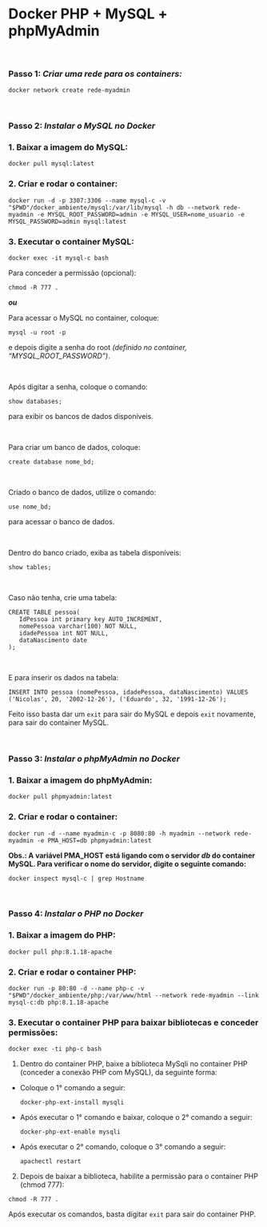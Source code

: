 # Docker PHP + MySQL + phpMyAdmin
&nbsp;
### Passo 1: *Criar uma rede para os containers:*
```
docker network create rede-myadmin
```
&nbsp;
### Passo 2: *Instalar o MySQL no Docker*  
### 1. Baixar a imagem do MySQL:
````
docker pull mysql:latest
````
### 2. Criar e rodar o container:
````
docker run -d -p 3307:3306 --name mysql-c -v "$PWD"/docker_ambiente/mysql:/var/lib/mysql -h db --network rede-myadmin -e MYSQL_ROOT_PASSWORD=admin -e MYSQL_USER=nome_usuario -e MYSQL_PASSWORD=admin mysql:latest
````
### 3. Executar o container MySQL:
````
docker exec -it mysql-c bash
````
Para conceder a permissão (opcional):
````
chmod -R 777 .
````
**_ou_**

Para acessar o MySQL no container, coloque:
````
mysql -u root -p
````
e depois digite a senha do root _(definido no container, “MYSQL_ROOT_PASSWORD”)_.

&nbsp;

Após digitar a senha, coloque o comando:
````
show databases;
````
para exibir os bancos de dados disponíveis. 

&nbsp;

Para criar um banco de dados, coloque:
````
create database nome_bd;
````

&nbsp;

Criado o banco de dados, utilize o comando:
````
use nome_bd;
````
para acessar o banco de dados.

&nbsp;

Dentro do banco criado, exiba as tabela disponíveis:
````
show tables;
````

&nbsp;

Caso não tenha, crie uma tabela:
````
CREATE TABLE pessoa(
   IdPessoa int primary key AUTO_INCREMENT,
   nomePessoa varchar(100) NOT NULL,
   idadePessoa int NOT NULL,
   dataNascimento date
);
````

&nbsp;

E para inserir os dados na tabela:
````
INSERT INTO pessoa (nomePessoa, idadePessoa, dataNascimento) VALUES ('Nicolas', 20, '2002-12-26'), ('Eduardo', 32, '1991-12-26');
````
Feito isso basta dar um ````exit```` para sair do MySQL e depois ````exit```` novamente, para sair do container MySQL.

&nbsp;
### Passo 3: *Instalar o phpMyAdmin no Docker*
### 1. Baixar a imagem do phpMyAdmin:
````
docker pull phpmyadmin:latest
````
### 2. Criar e rodar o container:
````
docker run -d --name myadmin-c -p 8080:80 -h myadmin --network rede-myadmin -e PMA_HOST=db phpmyadmin:latest
````
**Obs.: A variável PMA_HOST está ligando com o servidor _db_ do container MySQL. Para verificar o nome do servidor, digite o seguinte comando:**
````
docker inspect mysql-c | grep Hostname
````
&nbsp;
### Passo 4: *Instalar o PHP no Docker*
### 1. Baixar a imagem do PHP:
````
docker pull php:8.1.18-apache
````
### 2. Criar e rodar o container PHP:
````
docker run -p 80:80 -d --name php-c -v "$PWD"/docker_ambiente/php:/var/www/html --network rede-myadmin --link mysql-c:db php:8.1.18-apache
````
### 3. Executar o container PHP para baixar bibliotecas e conceder permissões:
````
docker exec -ti php-c bash
````
1. Dentro do container PHP, baixe a biblioteca MySqli no container PHP (conceder a conexão PHP com MySQL), da seguinte forma:
  - Coloque o 1° comando a seguir:
    ````
    docker-php-ext-install mysqli
    ````
  - Após executar o 1° comando e baixar, coloque o 2° comando a seguir:
    ````
    docker-php-ext-enable mysqli
    ````
  - Após executar o 2° comando, coloque o 3° comando a seguir:
    ````
    apachectl restart
    ````
2. Depois de baixar a biblioteca, habilite a permissão para o container PHP (chmod 777):
  ````
  chmod -R 777 .
  ````
Após executar os comandos, basta digitar ````exit```` para sair do container PHP.



